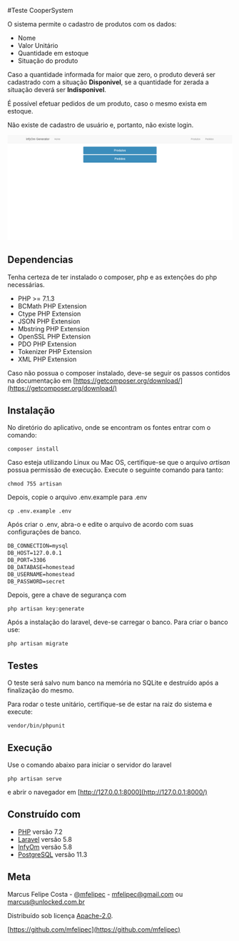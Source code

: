 #Teste CooperSystem

O sistema permite o cadastro de produtos com os dados:
- Nome
- Valor Unitário
- Quantidade em estoque
- Situação do produto
 
Caso a quantidade informada for maior que zero, o produto deverá ser cadastrado com a situação **Disponivel**, se a quantidade for zerada a situação deverá ser **Indisponivel**.

É possível efetuar pedidos de um produto, caso o mesmo exista em estoque.

Não existe de cadastro de usuário e, portanto, não existe login.

![](public/img/preview.png)

## Dependencias

Tenha certeza de ter instalado o composer, php e as extenções do php necessárias.
- PHP >= 7.1.3
- BCMath PHP Extension
- Ctype PHP Extension
- JSON PHP Extension
- Mbstring PHP Extension
- OpenSSL PHP Extension
- PDO PHP Extension
- Tokenizer PHP Extension
- XML PHP Extension

Caso não possua o composer instalado, deve-se seguir os passos contidos na documentação em [https://getcomposer.org/download/](https://getcomposer.org/download/)


## Instalação

No diretório do aplicativo, onde se encontram os fontes entrar com o comando:
```
composer install 
```

Caso esteja utilizando Linux ou Mac OS, certifique-se que o arquivo *artisan* possua permissão de execução.
Execute o seguinte comando para tanto:
```
chmod 755 artisan
```

Depois, copie o arquivo .env.example para .env
```
cp .env.example .env
```

Após criar o .env, abra-o e edite o arquivo de acordo com suas configurações de banco.
```
DB_CONNECTION=mysql
DB_HOST=127.0.0.1
DB_PORT=3306
DB_DATABASE=homestead
DB_USERNAME=homestead
DB_PASSWORD=secret
```

Depois, gere a chave de segurança com
```
php artisan key:generate
```

Após a instalação do laravel, deve-se carregar o banco. Para criar o banco use:
```
php artisan migrate
```

## Testes

O teste será salvo num banco na memória no SQLite e destruído após a finalização do mesmo.

Para rodar o teste unitário, certifique-se de estar na raiz do sistema e execute:
```
vendor/bin/phpunit
```

## Execução

Use o comando abaixo para iniciar o servidor do laravel 
```
php artisan serve
```
e abrir o navegador em [http://127.0.0.1:8000](http://127.0.0.1:8000/)

## Construído com

- [PHP](https://php.net) versão 7.2
- [Laravel](https://laravel.com) versão 5.8
- [InfyOm](http://labs.infyom.com/laravelgenerator/) versão 5.8
- [PostgreSQL](https://www.postgresql.org) versão 11.3

## Meta

Marcus Felipe Costa - [@mfelipec](https://twitter.com/mfelipec) - [mfelipec@gmail.com](mailto:mfelipec@gmail.com) ou [marcus@unlocked.com.br](mailto:marcus@unlocked.com.br)

Distribuído sob licença [Apache-2.0](https://opensource.org/licenses/apache-2.0).

[https://github.com/mfelipec](https://github.com/mfelipec)

